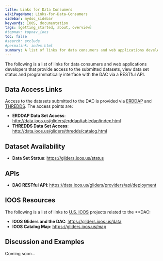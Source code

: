 ```yaml
---
title: Links for Data Consumers
wikiPageName: Links-for-Data-Consumers
sidebar: mydoc_sidebar
keywords: IOOS, documentation
tags: [getting_started, about, overview]
#topnav: topnav_ioos
toc: false
#search: exclude
#permalink: index.html
summary: A list of links for data consumers and web applications developers.
---
```


<!--
> [Wiki](https://github.com/kerfoot/ioosngdac/wiki) ▸ **Data Consumer Links**
-->

The following is a list of links for data consumers and web applications developers that provide access to the submitted datasets, view data set status and programmatically interface with the DAC via a RESTful API.

<!--

# Contents

- [Links](#data-access-links)
- [Dataset Availability](#availability)
- [DAC APIs](#apis)
- [IOOS Resources](#ioos-resources)
- [Interacting with the DAC: Discussion & Examples](#discussion-and-examples)

-->

## Data Access Links
Access to the datasets submitted to the DAC is provided via [ERDDAP](http://coastwatch.pfeg.noaa.gov/erddap/information.html) and [THREDDS](http://www.unidata.ucar.edu/software/thredds/current/tds/).  The access points are:

 - **ERDDAP Data Set Access**: http://data.ioos.us/gliders/erddap/tabledap/index.html
 - **THREDDS Data Set Access**: http://data.ioos.us/gliders/thredds/catalog.html

## Dataset Availability

 - **Data Set Status**: https://gliders.ioos.us/status

## APIs

 - **DAC RESTful API**: https://data.ioos.us/gliders/providers/api/deployment

## IOOS Resources

The following is a list of links to [U.S. IOOS]() projects related to the **DAC</b>:

 - **IOOS Gliders and the DAC**: https://gliders.ioos.us/data
 - **IOOS Catalog Map**: https://gliders.ioos.us/map

## Discussion and Examples

Coming soon...
